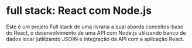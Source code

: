 # full stack: React com Node.js

Este é um projeto Full stack de uma livraria a qual aborda conceitos-base do React, o desenvolvimento de uma API com Node.js utilizando banco de dados local (utilizando JSO)N e integração da API com a aplicação React. 
